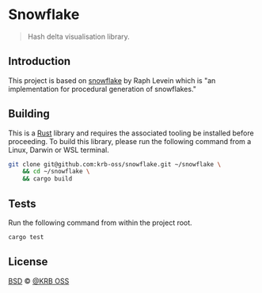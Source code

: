 # Snowflake

> Hash delta visualisation library.

## Introduction

This project is based on [snowflake](http://levien.com/snowflake.html) by Raph
Levein which is "an implementation for procedural generation of snowflakes."

## Building

This is a [Rust](https://www.rust-lang.org/) library and requires the
associated tooling be installed before proceeding. To build this library,
please run the following command from a Linux, Darwin or WSL terminal.

```bash
git clone git@github.com:krb-oss/snowflake.git ~/snowflake \
    && cd ~/snowflake \
    && cargo build
```

## Tests

Run the following command from within the project root.

```bash
cargo test
```

## License

[BSD](LICENSE) © [@KRB OSS](https://github.com/krb-oss)
